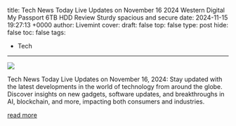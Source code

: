 title: Tech News Today Live Updates on November 16 2024 Western Digital My Passport 6TB HDD Review Sturdy spacious and secure
date: 2024-11-15 19:27:13 +0000
author: Livemint
cover: 
draft: false
top: false
type: post
hide: false
toc: false
tags:
  - Tech
---

![](https://www.livemint.com/lm-img/img/2024/11/15/600x338/1000033293_1731698404237_1731698419277.jpg)

Tech News Today Live Updates on November 16, 2024: Stay updated with the latest developments in the world of technology from around the globe. Discover insights on new gadgets, software updates, and breakthroughs in AI, blockchain, and more, impacting both consumers and industries.

[read more](https://www.livemint.com/technology/latest-technology-news-today-on-november-16-2024-live-updates-11731698834112.html)
